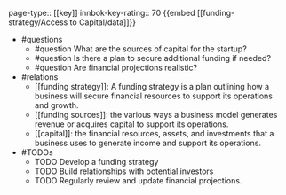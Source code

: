 page-type:: [[key]]
innbok-key-rating:: 70
{{embed [[funding-strategy/Access to Capital/data]]}}
- #questions
  - #question What are the sources of capital for the startup?
  - #question Is there a plan to secure additional funding if needed?
  - #question Are financial projections realistic?
- #relations
  - [[funding strategy]]: A funding strategy is a plan outlining how a business will secure financial resources to support its operations and growth.
  - [[funding sources]]: the various ways a business model generates revenue or acquires capital to support its operations.
  - [[capital]]: the financial resources, assets, and investments that a business uses to generate income and support its operations.
- #TODOs
  - TODO Develop a funding strategy
  - TODO  Build relationships with potential investors
  - TODO  Regularly review and update financial projections.



